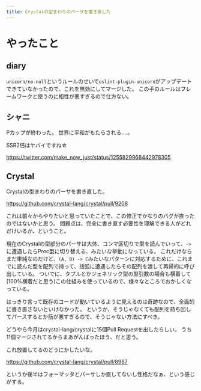 ```yaml
---
title: Crystalの型まわりのパーサを書き直した
---
```


# やったこと

## diary

`unicorn/no-null`というルールのせいで`eslint-plugin-unicorn`がアップデートできていなかったので、これを無効にしてマージした。
この手のルールはフレームワークと使うのに相性が悪すぎるので仕方ない。

## シャニ

Pカップが終わった。
世界に平和がもたらされる‥‥。

SSR2倍はヤバイですね☆

<https://twitter.com/make_now_just/status/1255829968442978305>

## Crystal

Crystalの型まわりのパーサを書き直した。

<https://github.com/crystal-lang/crystal/pull/9208>

これは前々からやりたいと思っていたことで、この修正でかなりのバグが直ったのではないかと思う。
問題点は、完全に書き直す必要性を理解できる人がどれだけいるか、ということ。

現在のCrystalの型部分のパーサは大体、コンマ区切りで型を読んでいって、`->`に遭遇したらProc型に切り替える、みたいな挙動になっている。
これだけならまだ単純なのだけど、`(A, B) -> C`みたいなパターンに対応するために、これまでに読んだ型を配列で持って、括弧に遭遇したらその配列を渡して再帰的に呼び出している。
ついでに、タプルとかジェネリック型の型引数の場合も横着して(100%横着だと思う)この仕組みを使っているので、様々なところでおかしくなっている。

はっきり言って既存のコードが動いているように見えるのは奇跡なので、全面的に書き直さないといけなかった。
というか、そうじゃなくても配列を持ち回してパースするとか筋が悪すぎるので、そうじゃない方法にすべき。

どうやら今月はcrystal-lang/crystalに15個Pull Requestを出したらしい。
うち11個マージされてるからまあがんばったほう、だと思う。

これ放置してるのどうにかしたいな。

<https://github.com/crystal-lang/crystal/pull/8987>

というか後半はフォーマッタとパーサしか直してないし性格だなぁ、という感じがする。
